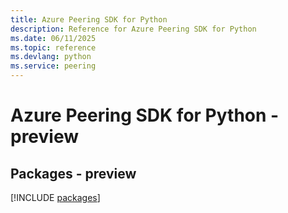 ```yaml
---
title: Azure Peering SDK for Python
description: Reference for Azure Peering SDK for Python
ms.date: 06/11/2025
ms.topic: reference
ms.devlang: python
ms.service: peering
---
```

# Azure Peering SDK for Python - preview
## Packages - preview
[!INCLUDE [packages](peering-index.md)]